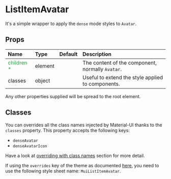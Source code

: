 # ListItemAvatar

It's a simple wrapper to apply the `dense` mode styles to `Avatar`.

## Props
| Name | Type | Default | Description |
|:-----|:-----|:--------|:------------|
| <span style="color: #31a148">children *</span> | element |  | The content of the component, normally `Avatar`. |
| classes | object |  | Useful to extend the style applied to components. |

Any other properties supplied will be spread to the root element.
## Classes

You can overrides all the class names injected by Material-UI thanks to the `classes` property.
This property accepts the following keys:
- `denseAvatar`
- `denseAvatarIcon`

Have a look at [overriding with class names](/customization/overrides#overriding-with-class-names)
section for more detail.

If using the `overrides` key of the theme as documented
[here](/customization/themes#customizing-all-instances-of-a-component-type),
you need to use the following style sheet name: `MuiListItemAvatar`.
